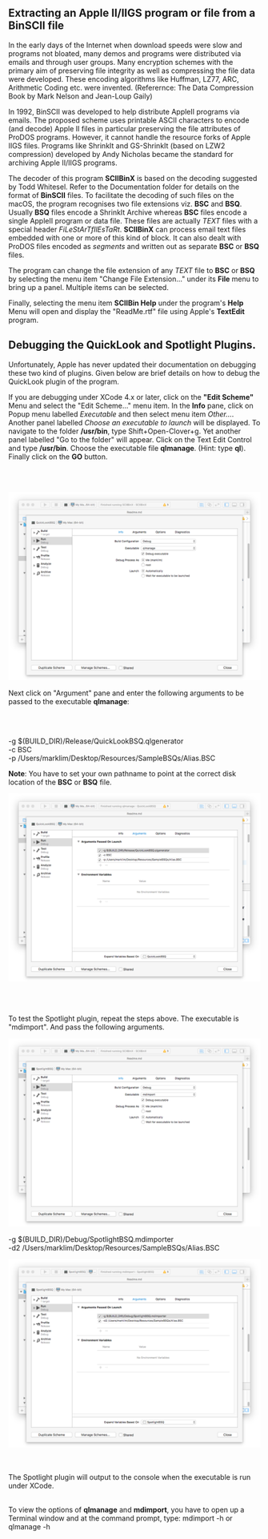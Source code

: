 ## Extracting an Apple II/IIGS program or file from a BinSCII file


In the early days of the Internet when download speeds were slow and programs not bloated, many demos and programs were distributed via emails and through user groups. Many encryption schemes with the primary aim of preserving file integrity as well as compressing the file data were developed. These encoding algorithms like Huffman, LZ77, ARC, Arithmetic Coding etc. were invented. (Referernce: The Data Compression Book by Mark Nelson and Jean-Loup Gaily)

In 1992, BinSCII was developed to help distribute AppleII programs via emails. The proposed scheme uses printable ASCII characters to encode (and decode) Apple II files in particular preserving the file attributes of ProDOS programs. However, it cannot handle the resource forks of Apple IIGS files. Programs like ShrinkIt and GS-ShrinkIt (based on LZW2 compression) developed by Andy Nicholas became the standard for archiving Apple II/IIGS programs. 



The decoder of this program **SCIIBinX** is based on the decoding suggested by Todd Whitesel. Refer to the Documentation folder for details on the format of **BinSCII** files. To facilitate the decoding of such files on the macOS, the program recognises two file extensions viz. **BSC** and **BSQ**. Usually **BSQ** files encode a ShrinkIt Archive whereas **BSC** files encode a single AppleII program or data file. These files are actually *TEXT* files with a special header *FiLeStArTfIlEsTaRt*. **SCIIBinX** can process email text files embedded with one or more of this kind of block. It can also dealt with ProDOS files encoded as *segments* and written out as separate **BSC** or **BSQ** files.

The program can change the file extension of any *TEXT* file to **BSC** or **BSQ** by selecting the menu item "Change File Extension..."  under its **File** menu to bring up a panel. Multiple items can be selected.

Finally, selecting the menu item **SCIIBin Help** under the program's **Help** Menu will open and display the "ReadMe.rtf" file using Apple's **TextEdit** program. 


## Debugging the QuickLook and Spotlight Plugins.

Unfortunately, Apple has never updated their documentation on debugging these two kind of plugins. Given below are brief details on how to debug the QuickLook plugin of the program.       

If you are debugging under XCode 4.x or later, click on the **"Edit Scheme"** Menu and select the "Edit Scheme..." menu item. In the **Info** pane, click on Popup menu labelled *Executable* and then select menu item *Other...*. Another panel labelled *Choose an executable to launch* will be displayed. To navigate to the folder **/usr/bin**, type Shift+Open-Clover+g. Yet another panel labelled "Go to the folder" will appear. Click on the Text Edit Control and type **/usr/bin**. Choose the executable file **qlmanage**. (Hint: type **ql**). Finally click on the **GO** button.

<br />
<br />

![](Documentation/QuickLookInfoTab.png)

Next click on "Argument" pane and enter the following arguments to be passed to the executable **qlmanage**:

<br />
<br />

-g $(BUILD_DIR)/Release/QuickLookBSQ.qlgenerator
<br />
-c BSC
<br />
-p /Users/marklim/Desktop/Resources/SampleBSQs/Alias.BSC

**Note**: You have to set your own pathname to point at the correct disk location of the **BSC** or **BSQ** file.

![](Documentation/QuickLookArgTab.png)

<br />
<br />

To test the Spotlight plugin, repeat the steps above. The executable is "mdimport". And pass the following arguments.

![](Documentation/SpotlightInfoTab.png)

-g $(BUILD_DIR)/Debug/SpotlightBSQ.mdimporter
<br />
-d2 /Users/marklim/Desktop/Resources/SampleBSQs/Alias.BSC

![](Documentation/SpotlightArgTab.png)

<br />
<br />
The Spotlight plugin will output to the console when the executable is run under XCode.

<br />
<br />

To view the options of **qlmanage** and **mdimport**, you have to open up a Terminal  window and at the command prompt, type: mdimport -h or qlmanage -h


